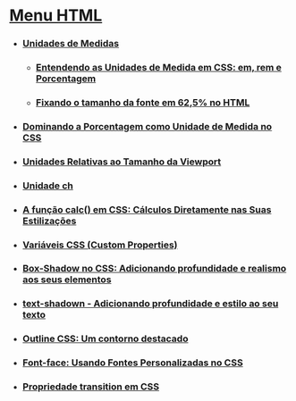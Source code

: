 

# [Menu HTML](../readme-HTML.md)

- ### [Unidades de Medidas](unidades-medidas.md)

    - ### [Entendendo as Unidades de Medida em CSS: em, rem e Porcentagem](em-rem-porcentagem.md)

    - ### [Fixando o tamanho da fonte em 62,5% no HTML](fixando-tamanho-fonte.md)

- ### [Dominando a Porcentagem como Unidade de Medida no CSS](porcentagem.md)

- ### [Unidades Relativas ao Tamanho da Viewport](viewport.md)

- ### [Unidade ch](unidade-ch.md)

- ### [A função calc() em CSS: Cálculos Diretamente nas Suas Estilizações](funcaocalc.md)

- ### [Variáveis ​​CSS (Custom Properties)](variaveisCSS.md)

- ### [Box-Shadow no CSS: Adicionando profundidade e realismo aos seus elementos](box-shadow.md)

- ### [text-shadown - Adicionando profundidade e estilo ao seu texto](text-shadow.md)

- ### [Outline CSS: Um contorno destacado](outline.md)

- ### [Font-face: Usando Fontes Personalizadas no CSS](font-face.md)

- ### [Propriedade transition em CSS](transition.md)
